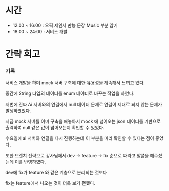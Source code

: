 # 시간
- 12:00 ~ 16:00 : 오픽 제인서 만능 문장 Music 부분 암기
- 18:00 ~ 24:00 : 서비스 개발

# 간략 회고

### 기록

서비스 개발을 하며 mock 서버 구축에 대한 유용성을 계속해서 느끼고 있다.

중간에 String 타입의 데이터를 enum 데이터로 바꾸는 작업을 하였다.

저번에 진짜 Ai 서버와의 연결에서 null 데이터 문제로 연결이 제대로 되지 않는 문제가 발생하였었다.

지금 mock 서버를 이미 구축을 해놓아서 mock 에 넘어오는 json 데이터를 기반으로 출력하여 null 같은 값이 넘어오는지 확인할 수 있었다.

수요일에 ai 서버와 연결을 다시 진행하는데 이 부분을 미리 확인할 수 있다는 점이 좋았다.

또한 브랜치 전략으로 강사님께서 dev -> feature -> fix 순으로 짜라고 말씀을 해주셨는데 이를 반영하였다.

dev에 fix가 feature 와 같은 계층으로 분리되는 것보다

fix는 feature에서 나오는 것이 더욱 보기 편했다.